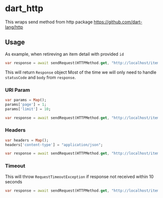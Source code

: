 # dart_http

This wraps send method from http package <https://github.com/dart-lang/http>

## Usage

As example, when retireving an item detail with provided `id`

```dart
var response = await sendRequest(HTTPMethod.get, "http://localhost/item/${id}");
```

This will return `Response` object
Most of the time we will only need to handle `statusCode` and `body` from `response`.

### URI Param

```dart
var params = Map();
params['page'] = 1;
params['limit'] = 10;

var response = await sendRequest(HTTPMethod.get, "http://localhost/items", params:params);
```

### Headers

```dart
var headers = Map();
headers['content-type'] = "application/json";

var response = await sendRequest(HTTPMethod.get, "http://localhost/items", headers:headers);
```

### Timeout

This will throw `RequestTimeoutException` if response not received within 10 seconds

```dart
var response = await sendRequest(HTTPMethod.get, "http://localhost/items", timeout: Duration(seconds: 10));
```